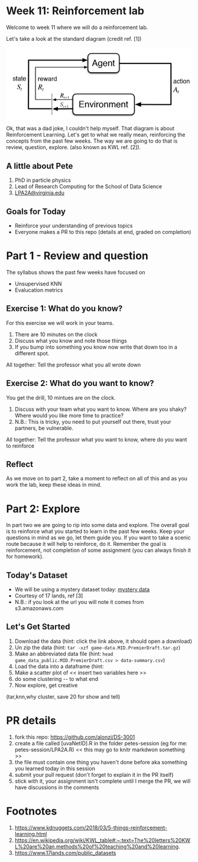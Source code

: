 # Week 11: Reinforcement lab
Welcome to week 11 where we will do a reinforcement lab.

Let's take a look at the standard diagram (credit ref. [1])

![](https://github.com/alonzi/DS-3001/blob/a41a636f4cba7ad7869342056b8f3e90dc4507d8/week-11-reinforcement-lab/reinforcement.jpeg)

Ok, that was a dad joke, I couldn't help myself. That diagram is about Reinforcement Learning. Let's get to what we really mean, reinforcing the concepts from the past few weeks. The way we are going to do that is review, question, explore. (also known as KWL ref. [2]).

## A little about Pete
1. PhD in particle physics
2. Lead of Research Computing for the School of Data Science
3. LPA2A@virginia.edu

## Goals for Today
* Reinforce your understanding of previous topics 
* Everyone makes a PR to this repo (details at end, graded on completion)

# Part 1 - Review and question
The syllabus shows the past few weeks have focused on
* Unsupervised KNN
* Evalucation metrics

## Exercise 1: What do you know?
For this exercise we will work in your teams.

1. There are 10 minutes on the clock
2. Discuss what you know and note those things
3. If you bump into something you know now write that down too in a different spot.

All together: Tell the professor what you all wrote down

## Exercise 2: What do you want to know?
You get the drill, 10 mintues are on the clock.

1. Discuss with your team what you want to know. Where are you shaky? Where would you like more time to practice?
2. N.B.: This is tricky, you need to put yourself out there, trust your partners, be vulnerable.

All together: Tell the professor what you want to know, where do you want to reinforce

## Reflect
As we move on to part 2, take a moment to reflect on all of this and as you work the lab, keep these ideas in mind.

# Part 2: Explore
In part two we are going to rip into some data and explore. The overall goal is to reinforce what you started to learn in the past few weeks. Keep your questions in mind as we go, let them guide you. If you want to take a scenic route because it will help to reinforce, do it. Remember the goal is reinforcement, not completion of some assignment (you can always finish it for homework).


## Today's Dataset
* We will be using a mystery dataset today: [mystery data](https://17lands-public.s3.amazonaws.com/analysis_data/game_data/game-data.MID.PremierDraft.tar.gz)
* Courtesy of 17 lands, ref [3]
* N.B.: if you look at the url you will note it comes from s3.amazonaws.com

## Let's Get Started
1. Download the data (hint: click the link above, it should open a download)
2. Un zip the data (hint: `tar -xzf game-data.MID.PremierDraft.tar.gz`)
3. Make an abbreviated data file (hint: `head game_data_public.MID.PremierDraft.csv > data-summary.csv`)
3. Load the data into a dataframe (hint: 
4. Make a scatter plot of << insert two variables here >>
5. do some clustering -- to what end
6. Now explore, get creative

(tar,knn,why cluster, save 20 for show and tell)

# PR details
1. fork this repo: https://github.com/alonzi/DS-3001
2. create a file called [uvaNetID].R in the folder petes-session (eg for me: petes-session/LPA2A.R) << this may go to knitr markdwon something >>
3. the file must contain one thing you haven't done before aka something you learned today in this session
4. submit your pull request (don't forget to explain it in the PR itself)
5. stick with it, your assignment isn't complete until I merge the PR, we will have discussions in the comments
  
  
# Footnotes
1. https://www.kdnuggets.com/2018/03/5-things-reinforcement-learning.html
2. https://en.wikipedia.org/wiki/KWL_table#:~:text=The%20letters%20KWL%20are%20an,methods%20of%20teaching%20and%20learning.
3. https://www.17lands.com/public_datasets
